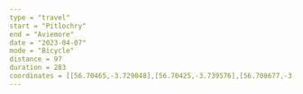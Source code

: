 ```yaml
---
type = "travel"
start = "Pitlochry"
end = "Aviemore"
date = "2023-04-07"
mode = "Bicycle"
distance = 97
duration = 283
coordinates = [[56.70465,-3.729048],[56.70425,-3.739576],[56.708677,-3.753025],[56.713118,-3.763969],[56.720612,-3.768215],[56.727134,-3.774535],[56.734301,-3.771757],[56.740512,-3.770335],[56.746435,-3.785193],[56.750484,-3.797052],[56.755524,-3.81103],[56.75996,-3.820172],[56.764175,-3.830473],[56.767004,-3.843302],[56.766656,-3.859603],[56.768064,-3.875913],[56.769908,-3.890851],[56.769589,-3.905362],[56.770884,-3.920557],[56.770876,-3.930148],[56.768751,-3.937863],[56.768057,-3.952701],[56.768822,-3.961177],[56.770926,-3.972554],[56.77568,-3.985202],[56.779901,-3.998682],[56.784406,-4.007634],[56.789286,-4.012993],[56.794972,-4.020071],[56.799917,-4.033568],[56.801373,-4.047546],[56.802827,-4.063921],[56.805317,-4.07124],[56.805829,-4.083016],[56.806273,-4.092337],[56.807518,-4.099615],[56.810043,-4.113646],[56.812766,-4.123508],[56.81609,-4.133235],[56.817555,-4.14793],[56.817218,-4.161579],[56.818034,-4.178173],[56.822131,-4.192289],[56.825522,-4.20491],[56.829199,-4.216133],[56.836721,-4.231952],[56.844122,-4.239527],[56.851759,-4.244567],[56.857734,-4.247763],[56.870296,-4.256705],[56.886727,-4.25053],[56.8977,-4.244997],[56.909848,-4.236301],[56.923331,-4.24025],[56.93482,-4.24172],[56.939073,-4.239381],[56.946002,-4.233325],[56.956663,-4.221657],[56.965819,-4.207914],[56.973341,-4.197296],[56.982386,-4.185253],[56.993337,-4.18108],[57.002511,-4.171122],[57.012604,-4.164608],[57.022232,-4.159825],[57.033888,-4.156466],[57.043135,-4.148154],[57.048966,-4.132817],[57.059109,-4.128513],[57.065841,-4.118634],[57.07062,-4.101382],[57.075082,-4.08421],[57.076413,-4.071043],[57.078741,-4.057067],[57.070981,-4.044557],[57.071809,-4.033693],[57.073314,-4.022647],[57.070783,-4.010747],[57.072802,-3.998854],[57.080443,-3.987958],[57.085137,-3.975424],[57.090339,-3.962254],[57.092481,-3.952365],[57.09861,-3.946969],[57.106354,-3.934099],[57.110643,-3.924147],[57.116803,-3.915627],[57.117538,-3.903594],[57.118614,-3.897703],[57.126939,-3.88985],[57.134564,-3.880142],[57.14204,-3.864087],[57.147946,-3.852687],[57.152678,-3.847166],[57.160493,-3.841853],[57.167845,-3.82952],[57.175484,-3.819951],[57.182399,-3.828033],[57.184181,-3.832543],[57.18418,-3.832541]]
---
```

